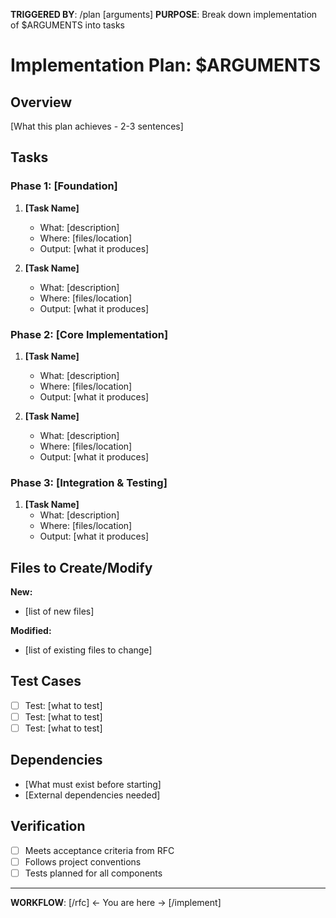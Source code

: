 **TRIGGERED BY**: /plan [arguments]
**PURPOSE**: Break down implementation of $ARGUMENTS into tasks

# Implementation Plan: $ARGUMENTS

## Overview
[What this plan achieves - 2-3 sentences]

## Tasks

### Phase 1: [Foundation]
1. **[Task Name]**
   - What: [description]
   - Where: [files/location]
   - Output: [what it produces]

2. **[Task Name]**
   - What: [description]
   - Where: [files/location]
   - Output: [what it produces]

### Phase 2: [Core Implementation]
1. **[Task Name]**
   - What: [description]
   - Where: [files/location]
   - Output: [what it produces]

2. **[Task Name]**
   - What: [description]
   - Where: [files/location]
   - Output: [what it produces]

### Phase 3: [Integration & Testing]
1. **[Task Name]**
   - What: [description]
   - Where: [files/location]
   - Output: [what it produces]

## Files to Create/Modify
**New:**
- [list of new files]

**Modified:**
- [list of existing files to change]

## Test Cases
- [ ] Test: [what to test]
- [ ] Test: [what to test]
- [ ] Test: [what to test]

## Dependencies
- [What must exist before starting]
- [External dependencies needed]

## Verification
- [ ] Meets acceptance criteria from RFC
- [ ] Follows project conventions
- [ ] Tests planned for all components

---
**WORKFLOW**: [/rfc] ← You are here → [/implement]
